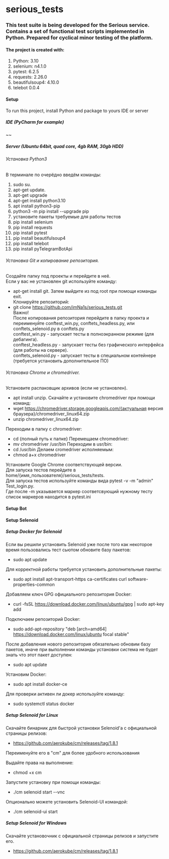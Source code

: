 # serious_tests
### This test suite is being developed for the Serious service. Contains a set of functional test scripts implemented in Python. Prepared for cyclical minor testing of the platform. 
#### The project is created with:

1. Python: 3.10
2. selenium: n4.1.0
3. pytest: 6.2.5
4. requests: 2.26.0
5. beautifulsoup4: 4.10.0
6. telebot 0.0.4

#### Setup
To run this project, install Python and package to yours IDE or server

##### IDE (PyCharm for example)

~~

##### Server (Ubuntu 64bit, quad core, 4gb RAM, 30gb HDD)

###### Установка Python3

В терминале по очерёдно введём команды:
1. sudo su.
2. apt-get update.
3. apt-get upgrade
4. apt-get install python3.10
5. apt install python3-pip
6. python3 -m pip install --upgrade pip
7. установите пакеты требуемые для работы тестов
8. pip install selenium
9. pip install requests
10. pip install pytest
11. pip install beautifulsoup4
12. pip install telebot
13. pip install pyTelegramBotApi

###### Установка Git и копирование репозитория.
Создайте папку под проекты и перейдите в неё.  
Если у вас не установлен git используйте команду:  
- apt-get install git. 
Затем выйдите из под root при помощи команды exit.  
Клонируйте репозиторий:  
- git clone https://github.com/imNa1s/serious_tests.git  
Важно!  
После копирования репозитория перейдите в папку проекта и переименуйте conftest_win.py, conftets_headless.py, или conftets_selenoid.py в conftets.py  
conftest_win.py - запускает тесты в полноэкранном режиме (для дебагинга).  
conftest_headless.py - запускает тесты без графического интерфейса (для работы на сервере).  
conftets_selenoid.py - запускает тесты в специальном контейнере (требуется установить дополнительное ПО)

###### Установка Chrome и chromedriver.
Установите распаковщик архивов (если не установлен).
- apt install unzip.
Скачайте и установите chromedriver при помощи команд:
- wget https://chromedriver.storage.googleapis.com/{актуальная версия браузера}/chromedriver_linux64.zip
- unzip chromedriver_linux64.zip

Переходим в папку с chromedriver:
- cd {полный путь к папке}
Перемещаем chromedriver:
- mv chromedriver /usr/bin
Переходим в usr/bin:
- cd /usr/bin
Делаем cromedriver исполняемым:
- chmod a+x chromedriver


Установите Google Chrome соответствующей версии.  
Для запуска тестов перейдите в home/{имя_пользователя}/serious_tests/tests.  
Для запуска тестов используйте команды вида pytest -v -m "admin" Test_login.py.  
Где после -m указывается маркер соответсвующий нужному тесту список маркеров находится в pytest.ini


#### Setup Bot


#### Setup Selenoid

##### Setup Docker for Selenoid

Если вы решили установить Selenoid уже после того как некоторое время пользовались тест сьютом обновите базу пакетов:  
- sudo apt update  

Для корректной работы требуется установить дополнительные пакеты:  
- sudo apt install apt-transport-https ca-certificates curl software-properties-common  

Добавляем ключ GPG официального репозитория Docker:  
- curl -fsSL https://download.docker.com/linux/ubuntu/gpg | sudo apt-key add  

Подключаем репозиторий Docker:  
- sudo add-apt-repository "deb [arch=amd64] https://download.docker.com/linux/ubuntu focal stable"  

После добавления нового репозитория обязательно обновим базу пакетов, иначе при выполнении команды установки система не будет знать что этот пакет доступен:  
- sudo apt update  

Установим Docker:  
- sudo apt install docker-ce  

Для проверки активен ли докер используйте команду:  
- sudo systemctl status docker  

##### Setup Selenoid for Linux

Скачайте бинарник для быстрой установки Selenoid'а с официальной страницы релизов:  
- https://github.com/aerokube/cm/releases/tag/1.8.1  

Переименуйте его в "cm" для более удобного использования  

Выдайте права на выполнение:  
- chmod +x cm  

Запустите установку при помощи команды:  
- ./cm selenoid start --vnс  

Опционально можете установить Selenoid-UI командой:  
- ./cm selenoid-ui start  

##### Setup Selenoid for Windows

Скачайте установочник с официальной страницы релизов и запустите его.  
- https://github.com/aerokube/cm/releases/tag/1.8.1   
